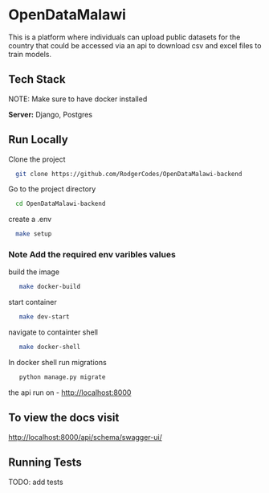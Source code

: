 # OpenDataMalawi

This is a platform where individuals can upload public datasets for the country that could be accessed via an api to download csv and excel files to train models.

## Tech Stack

NOTE: Make sure to have docker installed

**Server:** Django, Postgres

## Run Locally

Clone the project

```bash
  git clone https://github.com/RodgerCodes/OpenDataMalawi-backend
```

Go to the project directory

```bash
  cd OpenDataMalawi-backend
```

create a .env

```bash
  make setup
```

### Note Add the required env varibles values

build the image

```bash
   make docker-build
```

start container

```bash
   make dev-start
```

navigate to containter shell

```bash
   make docker-shell
```

In docker shell run migrations

```bash
   python manage.py migrate
```

the api run on - <http://localhost:8000>

## To view the docs visit

<http://localhost:8000/api/schema/swagger-ui/>

## Running Tests

TODO: add tests

<!-- To run tests, run the following command

```bash
  make docker-test
``` -->
